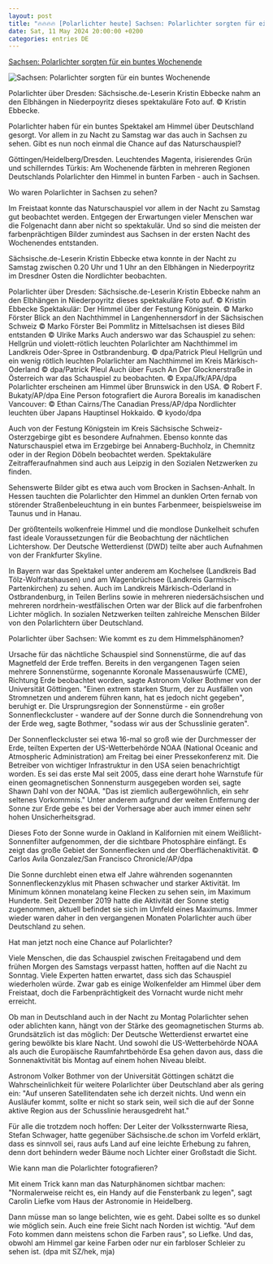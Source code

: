 ```yaml
---
layout: post
title: "🔥🔥🔥🔥 [Polarlichter heute] Sachsen: Polarlichter sorgten für ein buntes Wochenende"
date: Sat, 11 May 2024 20:00:00 +0200
categories: entries DE
---
```

[Sachsen: Polarlichter sorgten für ein buntes Wochenende](https://www.saechsische.de/sachsen/spektakulaerer-sonnensturm-faerbt-himmel-polarlichter-auch-ueber-sachsen-sichtbar-5998897.html)

![Sachsen: Polarlichter sorgten für ein buntes Wochenende](https://image.saechsische.de/1200x675/b/y/by5jvs6y25buh7aopzv2hj5fbkzrnme2.jpg)

Polarlichter über Dresden: Sächsische.de-Leserin Kristin Ebbecke nahm an den Elbhängen in Niederpoyritz dieses spektakuläre Foto auf. © Kristin Ebbecke.

Polarlichter haben für ein buntes Spektakel am Himmel über Deutschland gesorgt. Vor allem in zu Nacht zu Samstag war das auch in Sachsen zu sehen. Gibt es nun noch einmal die Chance auf das Naturschauspiel?

Göttingen/Heidelberg/Dresden. Leuchtendes Magenta, irisierendes Grün und schillerndes Türkis: Am Wochenende färbten in mehreren Regionen Deutschlands Polarlichter den Himmel in bunten Farben - auch in Sachsen.

Wo waren Polarlichter in Sachsen zu sehen?

Im Freistaat konnte das Naturschauspiel vor allem in der Nacht zu Samstag gut beobachtet werden. Entgegen der Erwartungen vieler Menschen war die Folgenacht dann aber nicht so spektakulär. Und so sind die meisten der farbenprächtigen Bilder zumindest aus Sachsen in der ersten Nacht des Wochenendes entstanden.

Sächsische.de-Leserin Kristin Ebbecke etwa konnte in der Nacht zu Samstag zwischen 0.20 Uhr und 1 Uhr an den Elbhängen in Niederpoyritz im Dresdner Osten die Nordlichter beobachten.

Polarlichter über Dresden: Sächsische.de-Leserin Kristin Ebbecke nahm an den Elbhängen in Niederpoyritz dieses spektakuläre Foto auf. © Kristin Ebbecke Spektakulär: Der Himmel über der Festung Königstein. © Marko Förster Blick an den Nachthimmel in Langenhennersdorf in der Sächsischen Schweiz © Marko Förster Bei Pommlitz in Mittelsachsen ist dieses Bild entstanden © Ulrike Marks Auch anderswo war das Schauspiel zu sehen: Hellgrün und violett-rötlich leuchten Polarlichter am Nachthimmel im Landkreis Oder-Spree in Ostbrandenburg. © dpa/Patrick Pleul Hellgrün und ein wenig rötlich leuchten Polarlichter am Nachthimmel im Kreis Märkisch-Oderland © dpa/Patrick Pleul Auch über Fusch An Der Glocknerstraße in Österreich war das Schauspiel zu beobachten. © Expa/Jfk/APA/dpa Polarlichter erscheinen am Himmel über Brunswick in den USA. © Robert F. Bukaty/AP/dpa Eine Person fotografiert die Aurora Borealis im kanadischen Vancouver: © Ethan Cairns/The Canadian Press/AP/dpa Nordlichter leuchten über Japans Hauptinsel Hokkaido. © kyodo/dpa

Auch von der Festung Königstein im Kreis Sächsische Schweiz-Osterzgebirge gibt es besondere Aufnahmen. Ebenso konnte das Naturschauspiel etwa im Erzgebirge bei Annaberg-Buchholz, in Chemnitz oder in der Region Döbeln beobachtet werden. Spektakuläre Zeitrafferaufnahmen sind auch aus Leipzig in den Sozialen Netzwerken zu finden.



Sehenswerte Bilder gibt es etwa auch vom Brocken in Sachsen-Anhalt. In Hessen tauchten die Polarlichter den Himmel an dunklen Orten fernab von störender Straßenbeleuchtung in ein buntes Farbenmeer, beispielsweise im Taunus und in Hanau.

Der größtenteils wolkenfreie Himmel und die mondlose Dunkelheit schufen fast ideale Voraussetzungen für die Beobachtung der nächtlichen Lichtershow. Der Deutsche Wetterdienst (DWD) teilte aber auch Aufnahmen von der Frankfurter Skyline.

In Bayern war das Spektakel unter anderem am Kochelsee (Landkreis Bad Tölz-Wolfratshausen) und am Wagenbrüchsee (Landkreis Garmisch-Partenkirchen) zu sehen. Auch im Landkreis Märkisch-Oderland in Ostbrandenburg, in Teilen Berlins sowie in mehreren niedersächsischen und mehreren nordrhein-westfälischen Orten war der Blick auf die farbenfrohen Lichter möglich. In sozialen Netzwerken teilten zahlreiche Menschen Bilder von den Polarlichtern über Deutschland.

Polarlichter über Sachsen: Wie kommt es zu dem Himmelsphänomen?

Ursache für das nächtliche Schauspiel sind Sonnenstürme, die auf das Magnetfeld der Erde treffen. Bereits in den vergangenen Tagen seien mehrere Sonnenstürme, sogenannte Koronale Massenauswürfe (CME), Richtung Erde beobachtet worden, sagte Astronom Volker Bothmer von der Universität Göttingen. "Einen extrem starken Sturm, der zu Ausfällen von Stromnetzen und anderem führen kann, hat es jedoch nicht gegeben", beruhigt er. Die Ursprungsregion der Sonnenstürme - ein großer Sonnenfleckcluster - wandere auf der Sonne durch die Sonnendrehung von der Erde weg, sagte Bothmer, "sodass wir aus der Schusslinie geraten".

Der Sonnenfleckcluster sei etwa 16-mal so groß wie der Durchmesser der Erde, teilten Experten der US-Wetterbehörde NOAA (National Oceanic and Atmospheric Administration) am Freitag bei einer Pressekonferenz mit. Die Betreiber von wichtiger Infrastruktur in den USA seien benachrichtigt worden. Es sei das erste Mal seit 2005, dass eine derart hohe Warnstufe für einen geomagnetischen Sonnensturm ausgegeben worden sei, sagte Shawn Dahl von der NOAA. "Das ist ziemlich außergewöhnlich, ein sehr seltenes Vorkommnis." Unter anderem aufgrund der weiten Entfernung der Sonne zur Erde gebe es bei der Vorhersage aber auch immer einen sehr hohen Unsicherheitsgrad.

Dieses Foto der Sonne wurde in Oakland in Kalifornien mit einem Weißlicht-Sonnenfilter aufgenommen, der die sichtbare Photosphäre einfängt. Es zeigt das große Gebiet der Sonnenflecken und der Oberflächenaktivität. © Carlos Avila Gonzalez/San Francisco Chronicle/AP/dpa

Die Sonne durchlebt einen etwa elf Jahre währenden sogenannten Sonnenfleckenzyklus mit Phasen schwacher und starker Aktivität. Im Minimum können monatelang keine Flecken zu sehen sein, im Maximum Hunderte. Seit Dezember 2019 hatte die Aktivität der Sonne stetig zugenommen, aktuell befindet sie sich im Umfeld eines Maximums. Immer wieder waren daher in den vergangenen Monaten Polarlichter auch über Deutschland zu sehen.

Hat man jetzt noch eine Chance auf Polarlichter?

Viele Menschen, die das Schauspiel zwischen Freitagabend und dem frühen Morgen des Samstags verpasst hatten, hofften auf die Nacht zu Sonntag. Viele Experten hatten erwartet, dass sich das Schauspiel wiederholen würde. Zwar gab es einige Wolkenfelder am Himmel über dem Freistaat, doch die Farbenprächtigkeit des Vornacht wurde nicht mehr erreicht.

Ob man in Deutschland auch in der Nacht zu Montag Polarlichter sehen oder ablichten kann, hängt von der Stärke des geomagnetischen Sturms ab. Grundsätzlich ist das möglich: Der Deutsche Wetterdienst erwartet eine gering bewölkte bis klare Nacht. Und sowohl die US-Wetterbehörde NOAA als auch die Europäische Raumfahrtbehörde Esa gehen davon aus, dass die Sonnenaktivität bis Montag auf einem hohen Niveau bleibt.

Astronom Volker Bothmer von der Universität Göttingen schätzt die Wahrscheinlichkeit für weitere Polarlichter über Deutschland aber als gering ein: "Auf unseren Satellitendaten sehe ich derzeit nichts. Und wenn ein Ausläufer kommt, sollte er nicht so stark sein, weil sich die auf der Sonne aktive Region aus der Schusslinie herausgedreht hat."



Für alle die trotzdem noch hoffen: Der Leiter der Volkssternwarte Riesa, Stefan Schwager, hatte gegenüber Sächsische.de schon im Vorfeld erklärt, dass es sinnvoll sei, raus aufs Land auf eine leichte Erhebung zu fahren, denn dort behindern weder Bäume noch Lichter einer Großstadt die Sicht.



Wie kann man die Polarlichter fotografieren?

Mit einem Trick kann man das Naturphänomen sichtbar machen: "Normalerweise reicht es, ein Handy auf die Fensterbank zu legen", sagt Carolin Liefke vom Haus der Astronomie in Heidelberg.

Dann müsse man so lange belichten, wie es geht. Dabei sollte es so dunkel wie möglich sein. Auch eine freie Sicht nach Norden ist wichtig. "Auf dem Foto kommen dann meistens schon die Farben raus", so Liefke. Und das, obwohl am Himmel gar keine Farben oder nur ein farbloser Schleier zu sehen ist. (dpa mit SZ/hek, mja)

